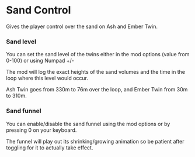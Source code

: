 # Sand Control

Gives the player control over the sand on Ash and Ember Twin.

### Sand level
You can set the sand level of the twins either in the mod options (value from 0-100) or using Numpad +/-

The mod will log the exact heights of the sand volumes and the time in the loop where this level would occur.

Ash Twin goes from 330m to 76m over the loop, and Ember Twin from 30m to 310m.

### Sand funnel
You can enable/disable the sand funnel using the mod options or by pressing 0 on your keyboard.

The funnel will play out its shrinking/growing animation so be patient after toggling for it to actually take effect.
